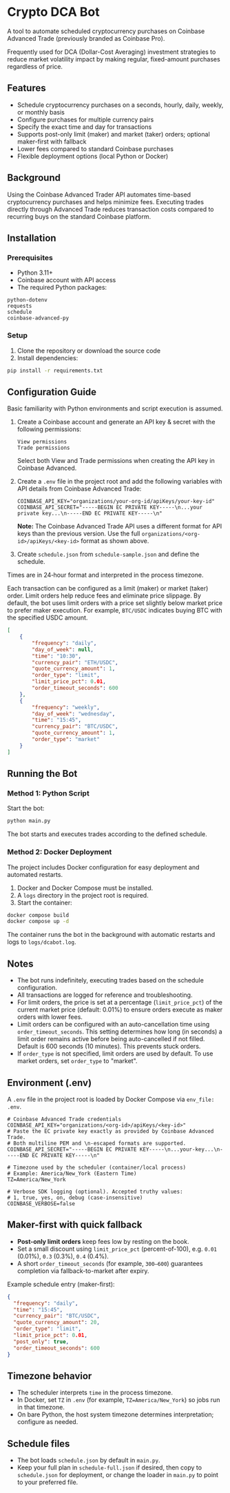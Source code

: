 # Crypto DCA Bot

A tool to automate scheduled cryptocurrency purchases on Coinbase Advanced
Trade (previously branded as Coinbase Pro).

Frequently used for DCA (Dollar-Cost Averaging) investment strategies to reduce
market volatility impact by making regular, fixed-amount purchases regardless of
price.

## Features

- Schedule cryptocurrency purchases on a seconds, hourly, daily, weekly, or monthly basis
- Configure purchases for multiple currency pairs
- Specify the exact time and day for transactions
- Supports post-only limit (maker) and market (taker) orders; optional
  maker-first with fallback
- Lower fees compared to standard Coinbase purchases
- Flexible deployment options (local Python or Docker)

## Background

Using the Coinbase Advanced Trader API automates time-based cryptocurrency
purchases and helps minimize fees. Executing trades directly through Advanced
Trade reduces transaction costs compared to recurring buys on the standard
Coinbase platform.

## Installation

### Prerequisites

- Python 3.11+
- Coinbase account with API access
- The required Python packages:

```text
python-dotenv
requests
schedule
coinbase-advanced-py
```

### Setup

1. Clone the repository or download the source code
2. Install dependencies:

```bash
pip install -r requirements.txt
```

## Configuration Guide

Basic familiarity with Python environments and script execution is assumed.

1. Create a Coinbase account and generate an API key & secret with the following
   permissions:

   ```text
   View permissions
   Trade permissions
   ```

   Select both View and Trade permissions when creating the API key in Coinbase
   Advanced.

2. Create a `.env` file in the project root and add the following variables with
   API details from Coinbase Advanced Trade:

   ```text
   COINBASE_API_KEY="organizations/your-org-id/apiKeys/your-key-id"
   COINBASE_API_SECRET="-----BEGIN EC PRIVATE KEY-----\n...your private key...\n-----END EC PRIVATE KEY-----\n"
   ```

   **Note:** The Coinbase Advanced Trade API uses a different format for API
   keys than the previous version. Use the full
   `organizations/<org-id>/apiKeys/<key-id>` format as shown above.

3. Create `schedule.json` from `schedule-sample.json` and define the schedule.

Times are in 24‑hour format and interpreted in the process timezone.

Each transaction can be configured as a limit (maker) or market (taker) order.
Limit orders help reduce fees and eliminate price slippage. By default, the bot
uses limit orders with a price set slightly below market price to prefer maker
execution. For example, `BTC/USDC` indicates buying BTC with the specified USDC
amount.

```json
[
    {
        "frequency": "daily",
        "day_of_week": null,
        "time": "10:30",
        "currency_pair": "ETH/USDC",
        "quote_currency_amount": 1,
        "order_type": "limit",
        "limit_price_pct": 0.01,
        "order_timeout_seconds": 600
    },
    {
        "frequency": "weekly",
        "day_of_week": "wednesday",
        "time": "15:45",
        "currency_pair": "BTC/USDC",
        "quote_currency_amount": 1,
        "order_type": "market"
    }
]
```

## Running the Bot

### Method 1: Python Script

Start the bot:

```bash
python main.py
```

The bot starts and executes trades according to the defined schedule.

### Method 2: Docker Deployment

The project includes Docker configuration for easy deployment and automated
restarts.

1. Docker and Docker Compose must be installed.
2. A `logs` directory in the project root is required.
3. Start the container:

```bash
docker compose build
docker compose up -d
```

The container runs the bot in the background with automatic restarts and logs to
`logs/dcabot.log`.

## Notes

- The bot runs indefinitely, executing trades based on the schedule
  configuration.
- All transactions are logged for reference and troubleshooting.
- For limit orders, the price is set at a percentage (`limit_price_pct`) of the
  current market price (default: 0.01%) to ensure orders execute as maker orders
  with lower fees.
- Limit orders can be configured with an auto-cancellation time using
  `order_timeout_seconds`. This setting determines how long (in seconds) a limit
  order remains active before being auto-cancelled if not filled. Default is 600
  seconds (10 minutes). This prevents stuck orders.
- If `order_type` is not specified, limit orders are used by default. To use
  market orders, set `order_type` to "market".

## Environment (.env)

A `.env` file in the project root is loaded by Docker Compose via `env_file:
.env`.

```env
# Coinbase Advanced Trade credentials
COINBASE_API_KEY="organizations/<org-id>/apiKeys/<key-id>"
# Paste the EC private key exactly as provided by Coinbase Advanced Trade.
# Both multiline PEM and \n-escaped formats are supported.
COINBASE_API_SECRET="-----BEGIN EC PRIVATE KEY-----\n...your-key...\n-----END EC PRIVATE KEY-----\n"

# Timezone used by the scheduler (container/local process)
# Example: America/New_York (Eastern Time)
TZ=America/New_York

# Verbose SDK logging (optional). Accepted truthy values:
# 1, true, yes, on, debug (case-insensitive)
COINBASE_VERBOSE=false
```

## Maker-first with quick fallback

- **Post-only limit orders** keep fees low by resting on the book.
- Set a small discount using `limit_price_pct` (percent-of-100), e.g. `0.01`
  (0.01%), `0.3` (0.3%), `0.4` (0.4%).
- A short `order_timeout_seconds` (for example, `300–600`) guarantees completion
  via fallback-to-market after expiry.

Example schedule entry (maker-first):

```json
{
  "frequency": "daily",
  "time": "15:45",
  "currency_pair": "BTC/USDC",
  "quote_currency_amount": 20,
  "order_type": "limit",
  "limit_price_pct": 0.01,
  "post_only": true,
  "order_timeout_seconds": 600
}
```

## Timezone behavior

- The scheduler interprets `time` in the process timezone.
- In Docker, set `TZ` in `.env` (for example, `TZ=America/New_York`) so jobs run
  in that timezone.
- On bare Python, the host system timezone determines interpretation; configure
  as needed.

## Schedule files

- The bot loads `schedule.json` by default in `main.py`.
- Keep your full plan in `schedule-full.json` if desired, then copy to
  `schedule.json` for deployment, or change the loader in `main.py` to point to
  your preferred file.
